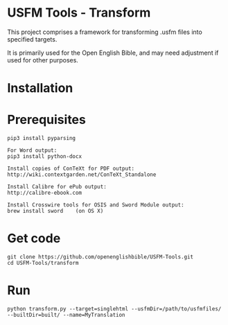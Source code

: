 # USFM Tools - Transform 

This project comprises a framework for transforming .usfm files into specified targets.

It is primarily used for the Open English Bible, and may need adjustment if used for other purposes.

# Installation

# Prerequisites

    pip3 install pyparsing
    
    For Word output:
    pip3 install python-docx
    
    Install copies of ConTeXt for PDF output:
    http://wiki.contextgarden.net/ConTeXt_Standalone
    
    Install Calibre for ePub output:
    http://calibre-ebook.com
    
    Install Crosswire tools for OSIS and Sword Module output:
    brew install sword    (on OS X)

# Get code

    git clone https://github.com/openenglishbible/USFM-Tools.git
    cd USFM-Tools/transform

# Run

    python transform.py --target=singlehtml --usfmDir=/path/to/usfmfiles/ --builtDir=built/ --name=MyTranslation

